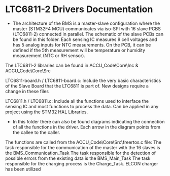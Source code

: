 # LTC6811-2 Drivers Documentation
* The architecture of the BMS is a master-slave configuration where the master (STM32F4 MCU) communicates via iso-SPI with 16 slave PCBS (LTC6811-2) connected in parallel. The schematic of the slave PCBs can be found in this folder. Each sensing IC measures 9 cell voltages and has 5 analog inputs for NTC measurements. On the PCB, it can be defined if the 5th measurement will be temperature or humidity measurement (NTC or RH sensor).

The LTC6811-2 libraries can be found in ACCU_Code\Core\Inc & ACCU_Code\Core\Src

LTC6811-board.h / LTC6811-board.c:
    Include the very basic characteristics of the Slave Board that the LTC6811 is part of. New designs require a change in these files

LTC6811.h / LTC6811.c:
    Include all the functions used to interface the sensing IC and most functions to process the data. Can be applied in any project using the STM32 HAL Libraries. 

* In this folder there can also be found diagrams indicating the connection of all the functions in the driver. Each arrow in the diagram points from the callee to the caller.

The functions are called from the ACCU_Code\Core\Src\freertos.c file: 
The task responsible for the communication of the master with the 16 slaves is the BMS_Communication_Task
The task responsible for the detection of possible errors from the existing data is the BMS_Main_Task
The task responsible for the charging process is the Charge_Task. ELCON charger has been utilized